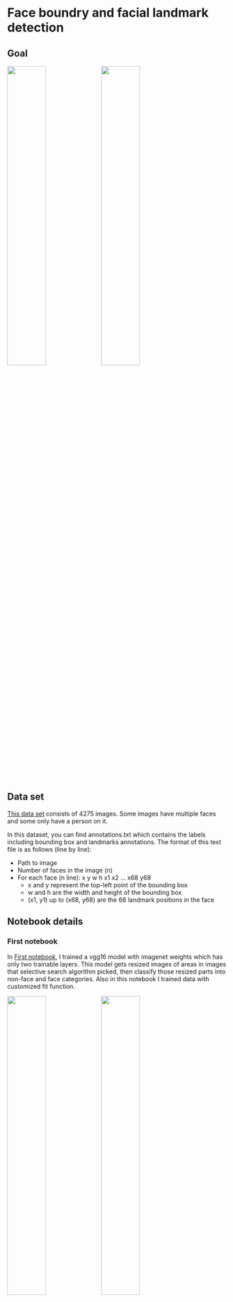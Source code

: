 # Face boundry and facial landmark detection

## Goal
<p float="center">
    <img src="Images/1.png" width="42%">
    <img src="Images/7.png" width="42%">
</p>

## Data set
[This data set](https://drive.google.com/file/d/1Jshwoo4KIDdCl_QkaWJ6HtGKC4JKOcU6/view?usp=sharing)
consists of 4275 images. Some images have multiple faces and some only have a person on it.

In this dataset, you can find annotations.txt which contains the labels including bounding box and landmarks annotations. The format of this text file is as follows (line by line):
* Path to image
* Number of faces in the image (n)
* For each face (n line): x y w h x1 x2 ... x68 y68 
    * x and y represent the top-left point of the bounding box
    * w and h are the width and height of the bounding box
    * (x1, y1) up to (x68, y68) are the 68 landmark positions in the face

## Notebook details
### First notebook
In [First notebook](./part1_face_boundary_detection.ipynb), I trained a vgg16 model with imagenet weights which has only two trainable layers. This model gets resized images of areas in images that selective search algorithm picked, then classify those resized parts into non-face and face categories. Also in this notebook I trained data with customized fit function. 

<p float="center">
    <img src="Images/2.png" width="42%">
    <img src="Images/3.png" width="42%">
</p>

### Second notebook
In [Second notebook](./part2_facial_landmark_detection.ipynb), I trained a cnn model to estimate landmark positions on faces

<img src="Images/4.png" width="70%">
<img src="Images/5.png" width="70%">

### third notebook
In [Third notebook](./part3_face_boundary_and_facial_landmark_detection.ipynb), I give output of the first model to input of the second model, so I can detect face boundry and facial landmarks together. 🎉

<div style="display:flex">
    <img src="Images/1.png" width="70%">
    Original Image
</div>
<div style="display:flex">
    <img src="Images/2.png" width="70%">
    Resized image
</div>
<div style="display:flex">
    <img src="Images/3.png" width="70%">
    Resized image with estimated boundry box
</div>
<div style="display:flex">
    <img src="Images/4.png" width="70%">
    Resized faces (resized boundry box parts)
</div>
<div style="display:flex">
    <img src="Images/5.png" width="70%">
    Resized faces with estimated landmark positions
</div>
<div style="display:flex">
    <img src="Images/6.png" width="70%">
    Resized image with estimated boundry boxs and landmarks
</div>
<div style="display:flex">
    <img src="Images/7.png" width="70%">
    Original image with estimated estimated boundry boxs and landmarks
</div>

## Models
<div style="display:flex">
    <div style="flex:1;padding-left:10px;">
        Model first notebook (boundry box)
        <img src="Images/rcnn.png" width="300"/>
    </div>
    <div style="flex:1;padding-left:10px;">
        Model second notebook (facial landmark)
        <img src="Images/cnn.png" width="400"/>
    </div>
</div>

## Refrences
[R-CNN implementation article](https://towardsdatascience.com/step-by-step-r-cnn-implementation-from-scratch-in-python-e97101ccde55)

[R-CNN implementation code](https://github.com/Hulkido/RCNN)

[Facial landmark detection code](https://github.com/LordLean/Facial-Landmark-Detection)

[Custom Fit](https://www.tensorflow.org/guide/keras/customizing_what_happens_in_fit)